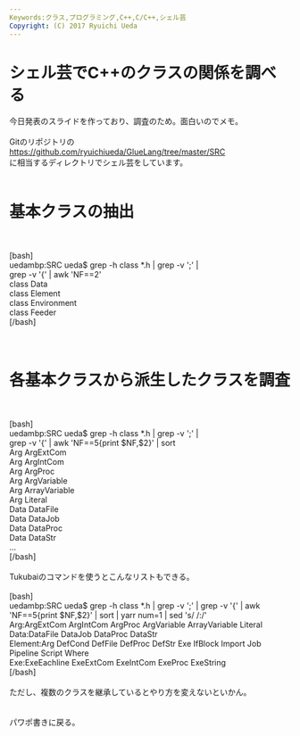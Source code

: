 ```yaml
---
Keywords:クラス,プログラミング,C++,C/C++,シェル芸
Copyright: (C) 2017 Ryuichi Ueda
---
```


# シェル芸でC++のクラスの関係を調べる
今日発表のスライドを作っており、調査のため。面白いのでメモ。<br />
<br />
Gitのリポジトリの<br />
<a href="https://github.com/ryuichiueda/GlueLang/tree/master/SRC" target="_blank">https://github.com/ryuichiueda/GlueLang/tree/master/SRC</a><br />
に相当するディレクトリでシェル芸をしています。<br />
<br />
<h1>基本クラスの抽出</h1><br />
<br />
[bash]<br />
uedambp:SRC ueda$ grep -h class *.h | grep -v ';' |<br />
 grep -v '{' | awk 'NF==2'<br />
class Data<br />
class Element<br />
class Environment<br />
class Feeder<br />
[/bash]<br />
<br />
<br />
<h1>各基本クラスから派生したクラスを調査</h1><br />
<br />
[bash]<br />
uedambp:SRC ueda$ grep -h class *.h | grep -v ';' |<br />
 grep -v '{' | awk 'NF==5{print $NF,$2}' | sort<br />
Arg ArgExtCom<br />
Arg ArgIntCom<br />
Arg ArgProc<br />
Arg ArgVariable<br />
Arg ArrayVariable<br />
Arg Literal<br />
Data DataFile<br />
Data DataJob<br />
Data DataProc<br />
Data DataStr<br />
...<br />
[/bash]<br />
<br />
Tukubaiのコマンドを使うとこんなリストもできる。<br />
<br />
[bash]<br />
uedambp:SRC ueda$ grep -h class *.h | grep -v ';' | grep -v '{' | awk 'NF==5{print $NF,$2}' | sort | yarr num=1 | sed 's/ /:/'<br />
Arg:ArgExtCom ArgIntCom ArgProc ArgVariable ArrayVariable Literal<br />
Data:DataFile DataJob DataProc DataStr<br />
Element:Arg DefCond DefFile DefProc DefStr Exe IfBlock Import Job Pipeline Script Where<br />
Exe:ExeEachline ExeExtCom ExeIntCom ExeProc ExeString<br />
[/bash]<br />
<br />
ただし、複数のクラスを継承しているとやり方を変えないといかん。<br />
<br />
<br />
パワポ書きに戻る。<br />

